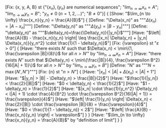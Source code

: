 [Fix: {x, y, A, B} st {"$\{x_n\},\{y_n\}$ are numerical sequences"; "$\lim_{n\to\infty} x_n = A$"; "$\lim_{n\to\infty} y_n = B$"; "$y_n\neq 0\;(n=1,2,\ldots)$"; "$B\neq 0$"}]
{
    [Show: "$\lim_{n \to \infty} \frac{x_n}{y_n} = \frac{A}{B}$"]
    {
        [Define: "\\Delta(x_n)" as """$\Delta(x_n)=|A - x_n|$"""]
        [Define: "\\Delta(y_n)" as """$\Delta(y_n)=|B - y_n|$"""]
        [Define: "\\delta(y_n)" as """$\delta(y_n)=\frac{\Delta(y_n)}{|y_n|}$"""]
        [Have: "$\left| \frac{A}{B} - \frac{x_n}{y_n} \right| \leq \frac{|x_n| \Delta(y_n) + |y_n| \Delta(x_n)}{y_n^2} \cdot \frac{1}{1 - \delta(y_n)}$"]
        [Fix: {\varepsilon} st "$\varepsilon > 0$"]
        {
            [Have: "there exists $N'$ such that $\Delta(x_n) < \min\{1, \frac{\varepsilon |B|}{8}\}$ for all $n > N'$" by "$\lim_{n\to\infty} x_n=A$"]
            [Have: "there exists $N''$ such that $\Delta(y_n) < \min\{\frac{|B|}{4}, \frac{\varepsilon B^2}{16(|A| + 1)}\}$ for all $n > N''$" by "$\lim_{n\to\infty} y_n=B$"]
            [Define: "N" as """$N = \max\{N', N''\}$"""]
            [Fix: {n} st "$n > N$"]
            {
                [Have: "$|x_n| < |A| + \Delta(x_n) < |A| + 1$"]
                [Have: "$|y_n| > |B| - \Delta(y_n) > \frac{|B|}{2}$"]
                [Have: "$\frac{1}{|y_n|} < \frac{2}{|B|}$"]
                [Have: "$0 < \delta(y_n) < \frac{1}{2}$"]
                [Have: "$1 - \delta(y_n) > \frac{1}{2}$"]
                [Have: "$|x_n| \cdot \frac{1}{y_n^2} \Delta(y_n) < (|A| + 1) \cdot \frac{4}{B^2} \cdot \frac{\varepsilon B^2}{16(|A| + 1)} = \frac{\varepsilon}{4}$"]
                [Have: "$\left| \frac{1}{y_n} \right| \Delta(x_n) < \frac{2}{|B|} \cdot \frac{\varepsilon |B|}{8} = \frac{\varepsilon}{4}$"]
                [Have: "$0 < \frac{1}{1 - \delta(y_n)} < 2$"]
                [Have: "$\left| \frac{A}{B} - \frac{x_n}{y_n} \right| < \varepsilon$"]
            }
        }
        [Have: "$\lim_{n \to \infty} \frac{x_n}{y_n} = \frac{A}{B}$" by "definition of limit"]
    }
}